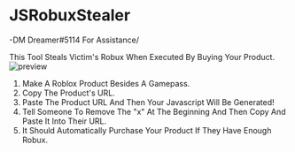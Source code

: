 # JSRobuxStealer
-DM Dreamer#5114 For Assistance\/

This Tool Steals Victim's Robux When Executed By Buying Your Product.
![preview](https://user-images.githubusercontent.com/80835991/151730004-f9df59be-d065-43a3-9ae0-4bc37ac2eb08.gif)


1. Make A Roblox Product Besides A Gamepass.
2. Copy The Product's URL.
3. Paste The Product URL And Then Your Javascript Will Be Generated!
4. Tell Someone To Remove The "x" At The Beginning And Then Copy And Paste It Into Their URL.
5. It Should Automatically Purchase Your Product If They Have Enough Robux.
